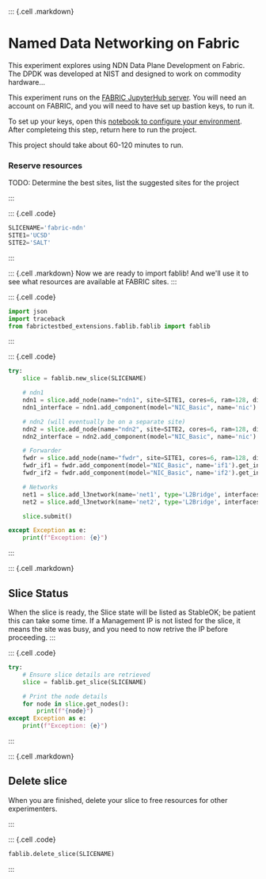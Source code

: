 ::: {.cell .markdown}

#  Named Data Networking on Fabric

This experiment explores using NDN Data Plane Development on Fabric.  The DPDK was developed at NIST and designed to work on commodity hardware...

This experiment runs on the [FABRIC JupyterHub server](https://jupyter.fabric-testbed.net/). You will need an account on FABRIC, and you will need to have set up bastion keys, to run it.

To set up your keys, open this [notebook to configure your environment](fabric-ndn/configure_environment.ipynb).  After completeing this step, return here to run the project.


This project should take about 60-120 minutes to run.



### Reserve resources
TODO: Determine the best sites, list the suggested sites for the project

:::

::: {.cell .code}

```python
SLICENAME='fabric-ndn'
SITE1='UCSD'
SITE2='SALT'
```

:::

::: {.cell .markdown}
Now we are ready to import fablib! And we'll use it to see what resources are available at FABRIC sites.
:::


::: {.cell .code}

```python
import json
import traceback
from fabrictestbed_extensions.fablib.fablib import fablib
```
:::

::: {.cell .code}

```python
try:
    slice = fablib.new_slice(SLICENAME)

    # ndn1
    ndn1 = slice.add_node(name="ndn1", site=SITE1, cores=6, ram=128, disk=100, image='default_ubuntu_20')
    ndn1_interface = ndn1.add_component(model="NIC_Basic", name='nic').get_interfaces()[0]

    # ndn2 (will eventually be on a separate site)
    ndn2 = slice.add_node(name="ndn2", site=SITE2, cores=6, ram=128, disk=100,image='default_ubuntu_20')
    ndn2_interface = ndn2.add_component(model="NIC_Basic", name='nic').get_interfaces()[0]

    # Forwarder
    fwdr = slice.add_node(name="fwdr", site=SITE1, cores=6, ram=128, disk=100, image='default_ubuntu_20')
    fwdr_if1 = fwdr.add_component(model="NIC_Basic", name='if1').get_interfaces()[0]
    fwdr_if2 = fwdr.add_component(model="NIC_Basic", name='if2').get_interfaces()[0]

    # Networks
    net1 = slice.add_l3network(name='net1', type='L2Bridge', interfaces=[ndn1_interface,fwdr_if1])
    net2 = slice.add_l3network(name='net2', type='L2Bridge', interfaces=[ndn2_interface,fwdr_if2])

    slice.submit()

except Exception as e:
    print(f"Exception: {e}")
```
:::

::: {.cell .markdown}
## Slice Status
When the slice is ready, the Slice state will be listed as StableOK; be patient this can take some time.  If a Management IP is not listed for the slice, it means the site was busy, and you need to now retrive the IP before proceeding.
:::

::: {.cell .code}

```python
try:
    # Ensure slice details are retrieved
    slice = fablib.get_slice(SLICENAME)

    # Print the node details
    for node in slice.get_nodes():
        print(f"{node}")
except Exception as e:
    print(f"Exception: {e}")
```
:::


::: {.cell .markdown}

## Delete slice
When you are finished, delete your slice to free resources for other experimenters.

:::


::: {.cell .code}

```python
fablib.delete_slice(SLICENAME)
```

:::